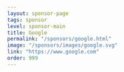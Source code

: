 ```yaml
---
layout: sponsor-page
tags: sponsor
level: sponsor-main
title: Google
permalink: "/sponsors/google.html"
image: "/sponsors/images/google.svg"
link: "https://www.google.com"
order: 999
---
```

